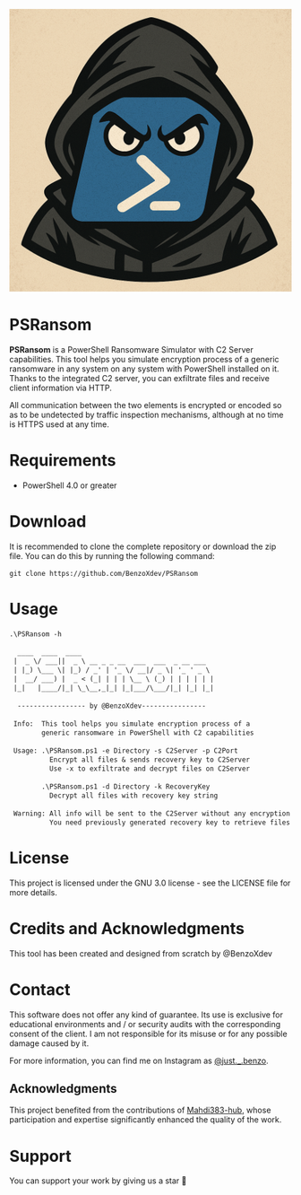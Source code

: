 <p align="center"><img width=750 alt="PSRansom" src="https://github.com/BenzoXdev/PSRansom/blob/main/PSRansom.png"></p>

# PSRansom
**PSRansom** is a PowerShell Ransomware Simulator with C2 Server capabilities. This tool helps you simulate encryption process of a generic ransomware in any system on any system with PowerShell installed on it. Thanks to the integrated C2 server, you can exfiltrate files and receive client information via HTTP. 

All communication between the two elements is encrypted or encoded so as to be undetected by traffic inspection mechanisms, although at no time is HTTPS used at any time.

# Requirements
- PowerShell 4.0 or greater


# Download
It is recommended to clone the complete repository or download the zip file.
You can do this by running the following command:
```
git clone https://github.com/BenzoXdev/PSRansom
```


# Usage
```
.\PSRansom -h

  ____  ____  ____
 |  _ \/ ___||  _ \ __ _ _ __  ___  ___  _ __ ___
 | |_) \___ \| |_) / _' | '_ \/ __|/ _ \| '_ ' _ \
 |  __/ ___) |  _ < (_| | | | \__ \ (_) | | | | | |
 |_|   |____/|_| \_\__,_|_| |_|___/\___/|_| |_| |_|

  ----------------- by @BenzoXdev----------------

 Info:  This tool helps you simulate encryption process of a
        generic ransomware in PowerShell with C2 capabilities

 Usage: .\PSRansom.ps1 -e Directory -s C2Server -p C2Port
          Encrypt all files & sends recovery key to C2Server
          Use -x to exfiltrate and decrypt files on C2Server

        .\PSRansom.ps1 -d Directory -k RecoveryKey
          Decrypt all files with recovery key string

 Warning: All info will be sent to the C2Server without any encryption
          You need previously generated recovery key to retrieve files

```

# License
This project is licensed under the GNU 3.0 license - see the LICENSE file for more details.


# Credits and Acknowledgments
This tool has been created and designed from scratch by @BenzoXdev


# Contact
This software does not offer any kind of guarantee. Its use is exclusive for educational environments and / or security audits with the corresponding consent of the client. I am not responsible for its misuse or for any possible damage caused by it.

For more information, you can find me on Instagram as [@just._.benzo](https://www.instagram.com/just._.benzo?igsh=MWEwZDczbDZld2J4cw==).

## Acknowledgments

This project benefited from the contributions of [Mahdi383-hub](https://github.com/Mahdi383-hub), whose participation and expertise significantly enhanced the quality of the work.


# Support
You can support your work by giving us a star 🌟
